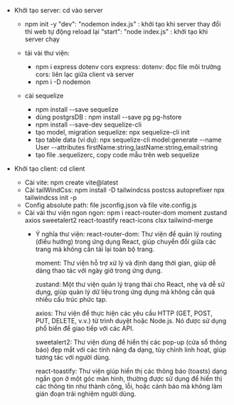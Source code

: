 - Khởi tạo server: cd vào server
    - npm init -y
    "dev": "nodemon index.js" : khởi tạo khi server thay đổi thì web tự động reload lại
    "start": "node index.js"  : khởi tạo khi server chạy
    - tải vài thư viện:
        - npm i express dotenv cors
            express: 
            dotenv: đọc file môi trường
            cors: liên lạc giữa client và server
        - npm i -D nodemon

    - cài sequelize 
        - npm install --save sequelize
        - dùng postgrsDB : npm install --save pg pg-hstore
        - npm install --save-dev sequelize-cli
        - tạo model, migration sequelize: npx sequelize-cli init
        - tạo table data (ví dụ): npx sequelize-cli model:generate --name User --attributes firstName:string,lastName:string,email:string
        - tạo file .sequelizerc, copy code mẫu trên web sequelize

- Khởi tạo client: cd client
    - Cài vite: npm create vite@latest
    - Cài tailWindCss:  npm install -D tailwindcss postcss autoprefixer
                        npx tailwindcss init -p
    - Config absolute path: file jsconfig.json và file vite.config.js
    - Cài vài thư viện ngon ngon: npm i react-router-dom moment zustand axios sweetalert2 react-toastify react-icons clsx tailwind-merge
        - Ý nghĩa thư viện: 
            react-router-dom: Thư viện để quản lý routing (điều hướng) trong ứng dụng React, giúp chuyển đổi giữa các trang mà không cần tải lại toàn bộ trang.

            moment: Thư viện hỗ trợ xử lý và định dạng thời gian, giúp dễ dàng thao tác với ngày giờ trong ứng dụng.

            zustand: Một thư viện quản lý trạng thái cho React, nhẹ và dễ sử dụng, giúp quản lý dữ liệu trong ứng dụng mà không cần quá nhiều cấu trúc phức tạp.

            axios: Thư viện để thực hiện các yêu cầu HTTP (GET, POST, PUT, DELETE, v.v.) từ trình duyệt hoặc Node.js. Nó được sử dụng phổ biến để giao tiếp với các API.

            sweetalert2: Thư viện dùng để hiển thị các pop-up (cửa sổ thông báo) đẹp mắt với các tính năng đa dạng, tùy chỉnh linh hoạt, giúp tương tác với người dùng.

            react-toastify: Thư viện giúp hiển thị các thông báo (toasts) dạng ngắn gọn ở một góc màn hình, thường được sử dụng để hiển thị các thông tin như thành công, lỗi, hoặc cảnh báo mà không làm gián đoạn trải nghiệm người dùng.











